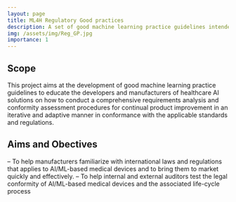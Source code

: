 ```yaml
---
layout: page
title: ML4H Regulatory Good practices
description: A set of good machine learning practice guidelines intended to educate the developers and manufacturers of healthcare AI solutions to ensure regulatory compliance for the AI based Medical Devices 
img: /assets/img/Reg_GP.jpg
importance: 1
---
```


Scope
-----
This project aims at the development of good machine learning practice guidelines to educate the developers and manufacturers of healthcare AI solutions on how to conduct a comprehensive requirements analysis and conformity assessment procedures for continual product improvement in an iterative and adaptive manner in conformance with the applicable standards and regulations.

Aims and Obectives
------------------
–	To help manufacturers familiarize with international laws and regulations that applies to AI/ML-based medical devices and to bring them to market quickly and effectively.
–	To help internal and external auditors test the legal conformity of AI/ML-based medical devices and the associated life-cycle process
